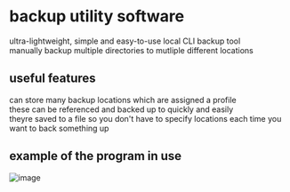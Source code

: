 # backup utility software
ultra-lightweight, simple and easy-to-use local CLI backup tool\
manually backup multiple directories to mutliple different locations

## useful features
can store many backup locations which are assigned a profile\
these can be referenced and backed up to quickly and easily\
theyre saved to a file so you don't have to specify locations each time you want to back something up

## example of the program in use
![image](https://user-images.githubusercontent.com/45922387/113188105-8b2e3680-9251-11eb-8d51-f19fe954e4b5.png)



